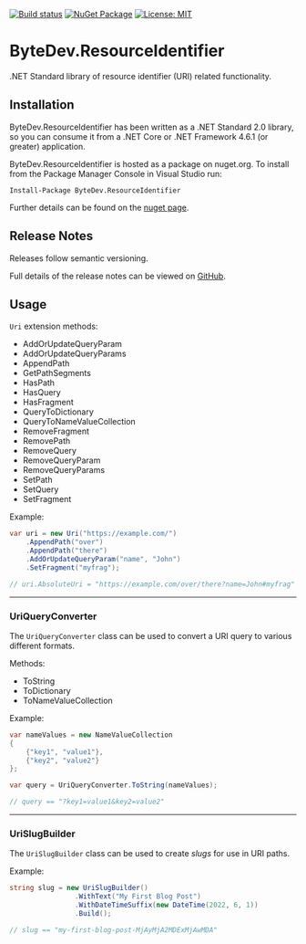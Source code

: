[![Build status](https://ci.appveyor.com/api/projects/status/github/bytedev/ByteDev.ResourceIdentifier?branch=master&svg=true)](https://ci.appveyor.com/project/bytedev/ByteDev-ResourceIdentifier/branch/master)
[![NuGet Package](https://img.shields.io/nuget/v/ByteDev.ResourceIdentifier.svg)](https://www.nuget.org/packages/ByteDev.ResourceIdentifier)
[![License: MIT](https://img.shields.io/badge/License-MIT-green.svg)](https://github.com/ByteDev/ByteDev.ResourceIdentifier/blob/master/LICENSE)

# ByteDev.ResourceIdentifier

.NET Standard library of resource identifier (URI) related functionality.

## Installation

ByteDev.ResourceIdentifier has been written as a .NET Standard 2.0 library, so you can consume it from a .NET Core or .NET Framework 4.6.1 (or greater) application.

ByteDev.ResourceIdentifier is hosted as a package on nuget.org.  To install from the Package Manager Console in Visual Studio run:

`Install-Package ByteDev.ResourceIdentifier`

Further details can be found on the [nuget page](https://www.nuget.org/packages/ByteDev.ResourceIdentifier/).

## Release Notes

Releases follow semantic versioning.

Full details of the release notes can be viewed on [GitHub](https://github.com/ByteDev/ByteDev.ResourceIdentifier/blob/master/docs/RELEASE-NOTES.md).

## Usage

`Uri` extension methods:

- AddOrUpdateQueryParam
- AddOrUpdateQueryParams
- AppendPath
- GetPathSegments
- HasPath
- HasQuery
- HasFragment
- QueryToDictionary
- QueryToNameValueCollection
- RemoveFragment
- RemovePath
- RemoveQuery
- RemoveQueryParam
- RemoveQueryParams
- SetPath
- SetQuery
- SetFragment

Example:

```csharp
var uri = new Uri("https://example.com/")
    .AppendPath("over")
    .AppendPath("there")
    .AddOrUpdateQueryParam("name", "John")
    .SetFragment("myfrag");

// uri.AbsoluteUri = "https://example.com/over/there?name=John#myfrag"
```

---

### UriQueryConverter

The `UriQueryConverter` class can be used to convert a URI query to various different formats.

Methods:

- ToString
- ToDictionary
- ToNameValueCollection

Example:

```csharp
var nameValues = new NameValueCollection
{
    {"key1", "value1"},
    {"key2", "value2"}
};

var query = UriQueryConverter.ToString(nameValues);

// query == "?key1=value1&key2=value2"
```

---

### UriSlugBuilder

The `UriSlugBuilder` class can be used to create *slugs* for use in URI paths.

Example:

```csharp
string slug = new UriSlugBuilder()
                .WithText("My First Blog Post")
                .WithDateTimeSuffix(new DateTime(2022, 6, 1))
                .Build();

// slug == "my-first-blog-post-MjAyMjA2MDExMjAwMDA"         
```